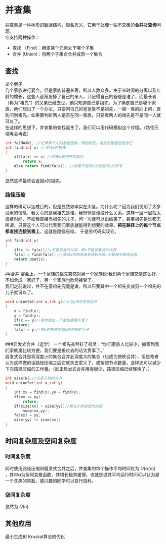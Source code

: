 # 并查集
并查集是一种树形的数据结构，顾名思义，它用于处理一些不交集的**合并**及**查询**问题。  
它支持两种操作：
- 查找 （Find）：确定某个元素处于哪个子集  
- 合并 (Union)：将两个子集合合并成同一个集合  
## 查找
举个例子   
几个家族进行宴会，但是家族普遍长寿，所以人数众多。由于长时间的分离以及年龄的增长，这些人逐渐忘掉了自己的亲人，只记得自己的爸爸是谁了，而最长者（称为“祖先”）的父亲已经去世，他只知道自己是祖先。为了确定自己是哪个家族，他们想出了一个办法，只要问自己的爸爸是不是祖先，一层一层的向上问，直到问到祖先。如果要判断两人是否在同一家族，只要看两人的祖先是不是同一人就可以了。  
在这样的思想下，并查集的查找诞生了。我们可以用代码模拟这个过程。（路径压缩等会再说）  
```cpp
int fa[MAXN]; //记录某个人的爸爸是谁，特别规定，祖先的爸爸是他自己
int find(int x) //寻找x的祖先
{
    if(fa[x] == x) //如果x是祖先则返回
        return x;
    else return find(fa[x]); //如果不是则x的爸爸问x的爷爷
}
```
显然这样最终会返回x的祖先。
### 路径压缩
这样的确可以达成目的，但是显然效率实在太低。为什么呢？因为我们使用了太多没用的信息，我关心的是我祖先是谁，我爸爸是谁没什么关系，这样一层一层找太浪费时间，不如我直接当祖先的儿子，问一次就可以出结果了。甚至祖先是谁都无所谓，只要这个人可以代表我们家族就能得到想要的效果。**把在路径上的每个节点都直接连接到根上**，这就是路径压缩。 
于是用代码实现它。
```cpp
int find(int x)
{
    if(x != fa[x])//x不是自身的父亲，即x不是该集合的代表
    fa[x] = find(fa[x]);//查找x的祖先直到找到代表,于是顺手路径压缩
    return uset[x];
}
```
##合并
宴会上，一个家族的祖先突然对另一个家族说:我们两个家族交情这么好，不如合成一家好了。另一个家族也欣然接受了。  
我们之前说过，并不在意祖先究竟是谁，所以只要其中一个祖先变成另一个祖先的儿子就可以了。
```cpp
void unionSet(int x,int y)//x与y所在家族合并
{
    x = find(x);
    y = find(y);
    if(x == y)//原本就在一个家族里就不管了
    return;
    fa[x] = y;//把x的祖先变成y的祖先的儿子
}
```
###启发式合并（选学）
一个祖先突然抖了机灵：“你们家族人比较少，搬家到我们家族里比较方便，我们要是搬过去的话太费事了。”  
启发式合并是将深度小的集合合并到深度大的集合（也成为按秩合并），但是笔者认为这样做的话路径压缩之后它就失去意义了，或按照节点数量，这样还可以减少下次路径压缩的工作量。（反正启发式合并用得很少，路径压缩已经够快了。）

```cpp
int size[N];//记录子树的大小
void unionSet(int x,int y)
{
    int xx = find(x),yy = find(y);
    if(xx == yy)
        return;
    if(size[xx] > size[yy])//保证小的合到大的里
        swap(xx,yy);
    fa[xx] = yy;
    size[yy] += size[xx];
}
```
## 时间复杂度及空间复杂度
### 时间复杂度
同时使用路径压缩和启发式合并之后，并查集的每个操作平均时间仅为 $O(α(n))$ ，其中α为反阿克曼函数，其增长极其缓慢，也就是说其平均运行时间可以认为是一个含笑的常数。感兴趣的同学可以自行百科。
### 空间复杂度
显然为 $O(n)$
## 其他应用
最小生成树 Kruskal算法的优化
